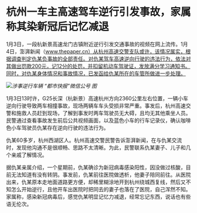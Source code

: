 # 杭州一车主高速驾车逆行引发事故，家属称其染新冠后记忆减退

1月3日，一段杭新景高速龙门古镇附近逆行引发交通事故的视频在网上流传。1月4日，澎湃新闻（www.thepaper.cn）从杭州高速交警支队或许，该情况属实，根据调查判定仇某负事故的全部责任。对仇某驾车高速逆向行驶的违法行为，依法对其做出罚款200元，记12分的处罚，并扣留机动车驾驶证，发放满分学习通知书。同时，对仇某身体情况和事故情况，已发函给仇某所在的车管所做进一步处理。

![](https://inews.gtimg.com/newsapp_bt/0/15593302635/1000)_涉事逆行车辆 “都市快报”微信公号
图_

1月3日13时许，G25长深（杭新景）高速杭州方向2360公里左右位置，一辆小车逆向行驶导致两车相撞事故，现场两辆车车头受损非常严重。事发后，杭州高速交警和施救人员赶到现场，了解到事发时两车驾驶员无大碍，且均无其他乘坐人员。民警通过查看事故发生前后公共视频画面，以及蓝色小车的行车记录仪，确认咖啡色小车驾驶员仇某存在逆向行驶的违法行为。

仇某60多岁，杭州西湖区人。杭州高速交警民警告诉澎湃新闻，在与仇某交流时，发现他沟通不是很顺畅、思路不太清晰。为此，民警联系仇某妻子、儿子和几个亲戚了解情况。

据仇某亲属介绍，一个星期前，仇某确诊为新冠病毒感染阳性，因没做过核酸，目前无法知道有没有转阴。事发前，仇某前往医院做透析，他妻子陪同前往。从医院出来，仇某原本走地面道路更方便，却稀里糊涂地开到杭州绕城西复线，然后又不知怎么开始逆行，且他开车出医院时把同去的妻子也落在了医院，自己浑然不知。家属称，感染新冠病毒后，感觉仇某明显记忆力减退，经常忘记东西，说话也有些语无伦次。

